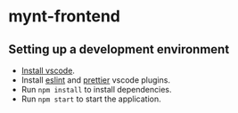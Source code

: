 # mynt-frontend

## Setting up a development environment

- [Install vscode](https://code.visualstudio.com/).
- Install [eslint](https://marketplace.visualstudio.com/items?itemName=dbaeumer.vscode-eslint) and [prettier](https://marketplace.visualstudio.com/items?itemName=esbenp.prettier-vscode) vscode plugins.
- Run `npm install` to install dependencies.
- Run `npm start` to start the application.
